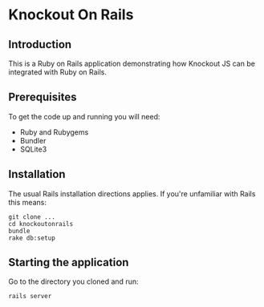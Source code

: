 # Knockout On Rails

## Introduction

This is a Ruby on Rails application demonstrating how Knockout JS can be
integrated with Ruby on Rails.

## Prerequisites

To get the code up and running you will need:

* Ruby and Rubygems
* Bundler
* SQLite3

## Installation

The usual Rails installation directions applies. If you're unfamiliar with
Rails this means:

    git clone ...
    cd knockoutonrails
    bundle
    rake db:setup

## Starting the application

Go to the directory you cloned and run:

    rails server